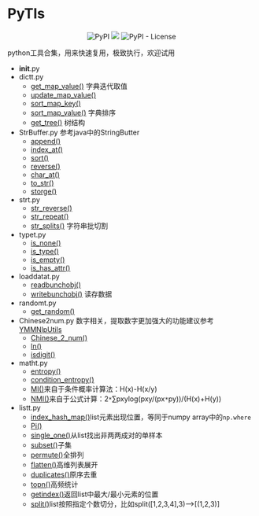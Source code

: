 # PyTls
<p align="center">
<img alt="PyPI" src="https://img.shields.io/pypi/v/PyTls.svg"></a>
<a href="https://travis-ci.org/sladesha/PyTls"><img src="https://travis-ci.org/sladesha/PyTls.svg?branch=master"></a>
<img alt="PyPI - License" src="https://img.shields.io/pypi/l/PyTls.svg"></a>
</p>
python工具合集，用来快速复用，极致执行，欢迎试用

+ __init__.py
+ dictt.py
    + [get_map_value()](PyTls/dictt.py#L12)
    字典迭代取值
    + [update_map_value()](PyTls/dictt.py#L34)
    + [sort_map_key()](PyTls/dictt.py#L60)
    + [sort_map_value()](PyTls/dictt.py#L64)
    字典排序
    + [get_tree()](PyTls/dictt.py#L65)
    树结构
+ StrBuffer.py
参考java中的StringButter
    + [append()](PyTls/StrBuffer.py#L22)
    + [index_at()](PyTls/StrBuffer.py#L37)
    + [sort()](PyTls/StrBuffer.py#L47)
    + [reverse()](PyTls/StrBuffer.py#L50)
    + [char_at()](PyTls/StrBuffer.py#L53)
    + [to_str()](PyTls/StrBuffer.py#L58)
    + [storge()](PyTls/StrBuffer.py#L64)
+ strt.py
    + [str_reverse()](PyTls/strt.py#L14)
    + [str_repeat()](PyTls/dictt.py#L18)
    + [str_splits()](PyTls/dictt.py#L29)
    字符串批切割
+ typet.py
    + [is_none()](PyTls/strt.py#L11)
    + [is_type()](PyTls/dictt.py#L15)
    + [is_empty()](PyTls/dictt.py#L25)
    + [is_has_attr()](PyTls/dictt.py#L35)
+ loaddatat.py
    + [readbunchobj()](PyTls/loaddatat.py#L13)
    + [writebunchobj()](PyTls/loaddatat.py#L19)
    读存数据
+ randomt.py
    + [get_random()](PyTls/randomt.py#L32)
+ Chinese2num.py
数字相关，提取数字更加强大的功能建议参考[YMMNlpUtils](https://github.com/sladesha/machine_learning/blob/master/YMMNlpUtils/YMMNlpUtils/YMMNlpUtils.py)
    + [Chinese_2_num()](PyTls/Chinese2num.py#L20)
    + [ln()](PyTls/Chinese2num.py#L29)
    + [isdigit()](PyTls/Chinese2num.py#L33)
+ matht.py
    + [entropy()](PyTls/matht.py#L14)
    + [condition_entropy()](PyTls/matht.py#L33)
    + [MI()](PyTls/matht.py#L60)来自于条件概率计算法：H(x)-H(x/y)
    + [NMI()](PyTls/matht.py#L66)来自于公式计算：2`*`∑pxylog(pxy/(px`*`py))/(H(x)+H(y))
+ listt.py    
    + [index_hash_map()](PyTls/listt.py#L10)list元素出现位置，等同于numpy array中的`np.where`
    + [Pi()](PyTls/listt.py#L26)
    + [single_one()](PyTls/listt.py#L38)从list找出非两两成对的单样本
    + [subset()](PyTls/listt.py#L44)子集
    + [permute()](PyTls/listt.py#L56)全排列
    + [flatten()](PyTls/listt.py#L70)高维列表展开
    + [duplicates()](PyTls/listt.py#L85)原序去重
    + [topn()](PyTls/listt.py#L95)高频统计
    + [getindex()](PyTls/listt.py#L109)返回list中最大/最小元素的位置
    + [split()](PyTls/listt.py#L125)list按照指定个数切分，比如split([1,2,3,4],3)-->[(1,2,3)]
    